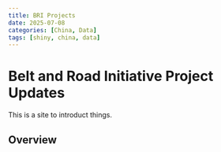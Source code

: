 ```yaml
---
title: BRI Projects
date: 2025-07-08
categories: [China, Data]
tags: [shiny, china, data] 
---
```


# Belt and Road Initiative Project Updates

This is a site to introduct things.

## Overview